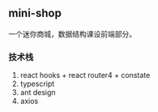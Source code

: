 ## mini-shop

一个迷你商城，数据结构课设前端部分。

### 技术栈

1. react hooks + react router4 + constate
2. typescript
3. ant design
4. axios